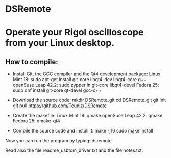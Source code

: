 # DSRemote
Operate your Rigol oscilloscope from your Linux desktop.
========================================================

How to compile:
---------------


- Install Git, the GCC compiler and the Qt4 development package:
 Linux Mint 18: sudo apt-get install git-core libqt4-dev libqt4-core g++
 openSuse Leap 42.2: sudo zypper in git-core libqt4-devel
 Fedora 25: sudo dnf install git-core qt-devel gcc-c++

- Download the source code:
 mkdir DSRemote_git
 cd DSRemote_git
 git init
 git pull https://github.com/Teuniz/DSRemote

- Create the makefile:
 Linux Mint 18: qmake
 openSuse Leap 42.2: qmake
 Fedora 25: qmake-qt4

- Compile the source code and install it:
 make -j16
 sudo make install

Now you can run the program by typing: dsremote

 Read also the file readme_usbtcm_driver.txt
 and the file notes.txt.



